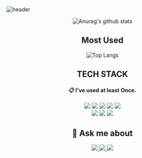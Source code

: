 ![header](https://capsule-render.vercel.app/api?type=waving&color=gradient&customColorList=2,2,1,5,1,30&height=150&animation=fadeIn&section=footer&text=Hi%20There%20👋&fontSize=60&fontAlignY=75&)

<div align=center>
 
 ![Anurag's github stats](https://github-readme-stats.vercel.app/api?username=dongjin-dev&count_private=true&show_icons=true&theme=tokyonight)

 ## Most Used
![Top Langs](https://github-readme-stats.vercel.app/api/top-langs/?username=dongjin-dev&count_private=true&layout=compact&theme=tokyonight&count_private=true)
 
 ## TECH STACK
 
####  :clipboard: I've used at least Once.
 
<img src="https://img.shields.io/badge/-Java-007396?style=for-the-badge&logo=Java&logoColor=white"/>
<img src="https://img.shields.io/badge/CSS3-1572B6?style=for-the-badge&logo=CSS3&logoColor=white"/>
<img src="https://img.shields.io/badge/MySQL-4479A1?style=for-the-badge&logo=MySQL&logoColor=white"/>
<img src="https://img.shields.io/badge/JavaScript-F7DF1E?style=for-the-badge&logo=javascript&amp;logoColor=black"/>
<img src="https://img.shields.io/badge/ORACLE-F80000?style=for-the-badge&logo=oracle&amp;logoColor=white"/>
<br>
 
<img src="https://img.shields.io/badge/-Spring-6DB33F?style=for-the-badge&logo=Spring&logoColor=white"/>
<img src="https://img.shields.io/badge/Linux-FCC624?style=for-the-badge&logo=linux&amp;logoColor=black"/>
<img src="https://img.shields.io/badge/HTML5-E34F26?style=for-the-badge&logo=HTML5&logoColor=white"/>


## 💬 Ask me about

<a href="https://github.com/dongjin-dev" target="_blank">
 <img src="https://img.shields.io/badge/-Github-000000?style=for-the-badge&logo=GitHub&logoColor=white"/>
 </a>
 

<a href="https://www.notion.so/Jinnie-s-Home-6e510fc375cf49cbb0ca0901de963e72" target="_blank">
 <img src="https://img.shields.io/badge/-Notion-000000?style=for-the-badge&logo=Notion&logoColor=white"/>
 </a>
 
 <a href="mailto:dongjin.dev@gmail.com" target="_blank">
 <img src="https://img.shields.io/badge/-Gmail-EA4335?style=for-the-badge&logo=Gmail&logoColor=white"/>
 </a>
 
</div>
